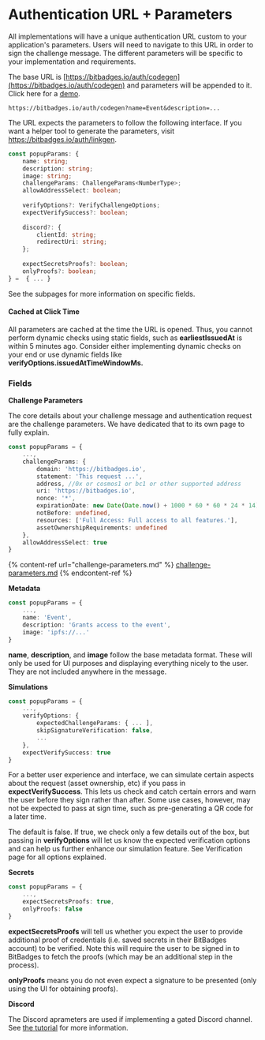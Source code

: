 # Authentication URL + Parameters

All implementations will have a unique authentication URL custom to your application's parameters. Users will need to navigate to this URL in order to sign the challenge message. The different parameters will be specific to your implementation and requirements.

The base URL is [https://bitbadges.io/auth/codegen](https://bitbadges.io/auth/codegen) and parameters will be appended to it. Click here for a [demo](https://bitbadges.io/auth/codegen?name=BitBadges%20Sign%20In%20Example\&description=This%20is%20just%20an%20example%20for%20signing%20in%20with%20BitBadges.%20Websites%20can%20use%20this%20to%20authenticate%20users%20by%20outsourcing%20all%20authentication%20logic%20to%20a%20Sign%20In%20with%20BitBadges%20popup.\&image=https://bitbadges.io/images/bitbadgeslogo.png\&allowAddressSelect=true\&skipVerify=true\&expectSecretsProofs=true\&challengeParams=%7B%22domain%22%3A%22https%3A%2F%2Fxyz.com%22%2C%22statement%22%3A%22This%20is%20just%20an%20example%20of%20Sign%20In%20with%20BitBadges.%20Nothing%20is%20done%20with%20this%20sign%20in%20attempt.%22%2C%22address%22%3A%22%22%2C%22uri%22%3A%22https%3A%2F%2Fxyz.com%22%2C%22nonce%22%3A%22abc123%22%2C%22issuedAt%22%3A%222024-05-07T16%3A40%3A35.694Z%22%2C%22expirationDate%22%3A%222024-05-14T16%3A40%3A35.694Z%22%2C%22resources%22%3A%5B%5D%2C%22assetOwnershipRequirements%22%3A%7B%22assets%22%3A%5B%7B%22chain%22%3A%22BitBadges%22%2C%22collectionId%22%3A1%2C%22assetIds%22%3A%5B%7B%22start%22%3A1%2C%22end%22%3A1%7D%5D%2C%22mustOwnAmounts%22%3A%7B%22start%22%3A1%2C%22end%22%3A1%7D%2C%22ownershipTimes%22%3A%5B%5D%7D%5D%7D%7D\&callbackRequired=true&).

```
https://bitbadges.io/auth/codegen?name=Event&description=...
```

The URL expects the parameters to follow the following interface. If you want a helper tool to generate the parameters, visit https://bitbadges.io/auth/linkgen.

```typescript
const popupParams: {
    name: string;
    description: string;
    image: string;
    challengeParams: ChallengeParams<NumberType>;
    allowAddressSelect: boolean;
    
    verifyOptions?: VerifyChallengeOptions;
    expectVerifySuccess?: boolean;
    
    discord?: {
        clientId: string;
        redirectUri: string;
    };
    
    expectSecretsProofs?: boolean;
    onlyProofs?: boolean;
} =  { ... }
```

See the subpages for more information on specific fields.

#### Cached at Click Time <a href="#cached-at-click-time" id="cached-at-click-time"></a>

All parameters are cached at the time the URL is opened. Thus, you cannot perform dynamic checks using static fields, such as **earliestIssuedAt** is within 5 minutes ago. Consider either implementing dynamic checks on your end or use dynamic fields like **verifyOptions.issuedAtTimeWindowMs.**

### **Fields**

**Challenge Parameters**

The core details about your challenge message and authentication request are the challenge parameters. We have dedicated that to its own page to fully explain.

```typescript
const popupParams = {
    ...,
    challengeParams: { 
        domain: 'https://bitbadges.io',
        statement: 'This request ...',
        address, //0x or cosmos1 or bc1 or other supported address
        uri: 'https://bitbadges.io',
        nonce: '*',
        expirationDate: new Date(Date.now() + 1000 * 60 * 60 * 24 * 14).toISOString(),
        notBefore: undefined,
        resources: ['Full Access: Full access to all features.'],
        assetOwnershipRequirements: undefined
    },
    allowAddressSelect: true
}
```

{% content-ref url="challenge-parameters.md" %}
[challenge-parameters.md](challenge-parameters.md)
{% endcontent-ref %}

**Metadata**

```typescript
const popupParams = {
    ...,
    name: 'Event',
    description: 'Grants access to the event',
    image: 'ipfs://...'
}
```

**name**, **description**, and **image** follow the base metadata format. These will only be used for UI purposes and displaying everything nicely to the user. They are not included anywhere in the message.

**Simulations**

```typescript
const popupParams = {
    ...,
    verifyOptions: { 
        expectedChallengeParams: { ... ],
        skipSignatureVerification: false,
        ...
    },
    expectVerifySuccess: true
}
```

For a better user experience and interface, we can simulate certain aspects about the request (asset ownership, etc) if you pass in **expectVerifySuccess**. This lets us check and catch certain errors and warn the user before they sign rather than after. Some use cases, however, may not be expected to pass at sign time, such as pre-generating a QR code for a later time.&#x20;

The default is false. If true, we check only a few details out of the box, but passing in **verifyOptions** will let us know the expected verification options and can help us further enhance our simulation feature. See Verification page for all options explained.&#x20;

**Secrets**

```typescript
const popupParams = {
    ...,
    expectSecretsProofs: true,
    onlyProofs: false
}
```

**expectSecretsProofs** will tell us whether you expect the user to provide additional proof of credentials (i.e. saved secrets in their BitBadges account) to be verified. Note this will require the user to be signed in to BitBadges to fetch the proofs (which may be an additional step in the process).

**onlyProofs** means you do not even expect a signature to be presented (only using the UI for obtaining proofs).&#x20;

**Discord**

The Discord aprameters are used if implementing a gated Discord channel. See [the tutorial](../authenticating-with-bitbadges/verification/badge-gating-discord-servers.md) for more information.
